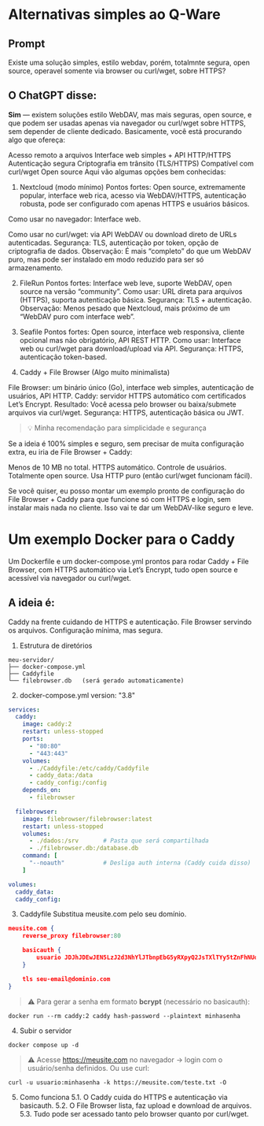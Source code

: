 # Alternativas simples ao Q-Ware

## Prompt
Existe uma solução simples, estilo webdav, porém, totalmnte segura, open source, operavel somente via browser ou curl/wget, sobre HTTPS?

## O ChatGPT disse:
**Sim** — existem soluções estilo WebDAV, mas mais seguras, open source, e que podem ser usadas apenas via navegador ou curl/wget sobre HTTPS, sem depender de cliente dedicado.
Basicamente, você está procurando algo que ofereça:

Acesso remoto a arquivos
Interface web simples + API HTTP/HTTPS
Autenticação segura
Criptografia em trânsito (TLS/HTTPS)
Compatível com curl/wget
Open source
Aqui vão algumas opções bem conhecidas:

1. Nextcloud (modo mínimo)
Pontos fortes: Open source, extremamente popular, interface web rica, acesso via WebDAV/HTTPS, autenticação robusta, pode ser configurado com apenas HTTPS e usuários básicos.

Como usar no navegador: Interface web.

Como usar no curl/wget: via API WebDAV ou download direto de URLs autenticadas.
Segurança: TLS, autenticação por token, opção de criptografia de dados.
Observação: É mais “completo” do que um WebDAV puro, mas pode ser instalado em modo reduzido para ser só armazenamento.

2. FileRun
Pontos fortes: Interface web leve, suporte WebDAV, open source na versão “community”.
Como usar: URL direta para arquivos (HTTPS), suporta autenticação básica.
Segurança: TLS + autenticação.
Observação: Menos pesado que Nextcloud, mais próximo de um “WebDAV puro com interface web”.

3. Seafile
Pontos fortes: Open source, interface web responsiva, cliente opcional mas não obrigatório, API REST HTTP.
Como usar: Interface web ou curl/wget para download/upload via API.
Segurança: HTTPS, autenticação token-based.


4. Caddy + File Browser (Algo muito minimalista)

File Browser: um binário único (Go), interface web simples, autenticação de usuários, API HTTP.
Caddy: servidor HTTPS automático com certificados Let’s Encrypt.
Resultado: Você acessa pelo browser ou baixa/submete arquivos via curl/wget.
Segurança: HTTPS, autenticação básica ou JWT.

> 💡 Minha recomendação para simplicidade e segurança

Se a ideia é 100% simples e seguro, sem precisar de muita configuração extra, eu iria de File Browser + Caddy:

Menos de 10 MB no total.
HTTPS automático.
Controle de usuários.
Totalmente open source.
Usa HTTP puro (então curl/wget funcionam fácil).

Se você quiser, eu posso montar um exemplo pronto de configuração do File Browser + Caddy para que funcione só com HTTPS e login, sem instalar mais nada no cliente. Isso vai te dar um WebDAV-like seguro e leve.

# Um exemplo Docker para o Caddy
Um Dockerfile e um docker-compose.yml prontos para rodar Caddy + File Browser, com HTTPS automático via Let’s Encrypt, tudo open source e acessível via navegador ou curl/wget.

## A ideia é:

Caddy na frente cuidando de HTTPS e autenticação.
File Browser servindo os arquivos.
Configuração mínima, mas segura.

1. Estrutura de diretórios
```text
meu-servidor/
├── docker-compose.yml
├── Caddyfile
└── filebrowser.db   (será gerado automaticamente)
```

2. docker-compose.yml
version: "3.8"

```yaml
services:
  caddy:
    image: caddy:2
    restart: unless-stopped
    ports:
      - "80:80"
      - "443:443"
    volumes:
      - ./Caddyfile:/etc/caddy/Caddyfile
      - caddy_data:/data
      - caddy_config:/config
    depends_on:
      - filebrowser

  filebrowser:
    image: filebrowser/filebrowser:latest
    restart: unless-stopped
    volumes:
      - ./dados:/srv       # Pasta que será compartilhada
      - ./filebrowser.db:/database.db
    command: [
      "--noauth"           # Desliga auth interna (Caddy cuida disso)
    ]

volumes:
  caddy_data:
  caddy_config:
```

3. Caddyfile
Substitua meusite.com pelo seu domínio.

```json
meusite.com {
    reverse_proxy filebrowser:80

    basicauth {
        usuario JDJhJDEwJEN5LzJ2d3NhYlJTbnpEbG5yRXpyQ2JsTXlTYy5tZnFhNUdVVm1Mc3VpN09vUzN1TFphRU1UenlT # senha = "minhasenha"
    }

    tls seu-email@dominio.com
}
```

> ⚠️ Para gerar a senha em formato **bcrypt** (necessário no basicauth):

```shell
docker run --rm caddy:2 caddy hash-password --plaintext minhasenha
```

4. Subir o servidor
```shell
docker compose up -d
```

> ⚠️ Acesse https://meusite.com no navegador → login com o usuário/senha definidos. Ou use curl:

```shell
curl -u usuario:minhasenha -k https://meusite.com/teste.txt -O
```

5. Como funciona
5.1. O Caddy cuida do HTTPS e autenticação via basicauth.
5.2. O File Browser lista, faz upload e download de arquivos.
5.3. Tudo pode ser acessado tanto pelo browser quanto por curl/wget.



